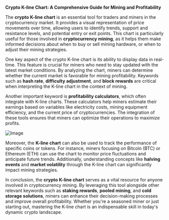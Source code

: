 **Crypto K-line Chart: A Comprehensive Guide for Mining and Profitability**

The **crypto K-line chart** is an essential tool for traders and miners in the cryptocurrency market. It provides a visual representation of price movements over time, allowing users to identify trends, support and resistance levels, and potential entry or exit points. This chart is particularly useful for those involved in **cryptocurrency mining**, as it helps them make informed decisions about when to buy or sell mining hardware, or when to adjust their mining strategies.

One key aspect of the crypto K-line chart is its ability to display data in real-time. This feature is crucial for miners who need to stay updated with the latest market conditions. By analyzing the chart, miners can determine whether the current market is favorable for mining profitability. Keywords such as **hash rate**, **difficulty adjustment**, and **block rewards** are critical when interpreting the K-line chart in the context of mining.

Another important keyword is **profitability calculators**, which often integrate with K-line charts. These calculators help miners estimate their earnings based on variables like electricity costs, mining equipment efficiency, and the current price of cryptocurrencies. The integration of these tools ensures that miners can optimize their operations to maximize profits.

![Image](https://github.com/user-attachments/assets/31692037-0104-4703-abd1-696b6a7dd41b)

Moreover, the **K-line chart** can also be used to track the performance of specific coins or tokens. For instance, miners focusing on Bitcoin (BTC) or Ethereum (ETH) can use the chart to monitor price fluctuations and anticipate future trends. Additionally, understanding concepts like **halving events** and **market volatility** through the K-line chart can significantly impact mining strategies.

In conclusion, the **crypto K-line chart** serves as a vital resource for anyone involved in cryptocurrency mining. By leveraging this tool alongside other relevant keywords such as **staking rewards**, **pooled mining**, and **cold storage solutions**, miners can enhance their decision-making processes and improve overall profitability. Whether you're a seasoned miner or just starting out, mastering the K-line chart is an indispensable skill in today's dynamic crypto landscape.